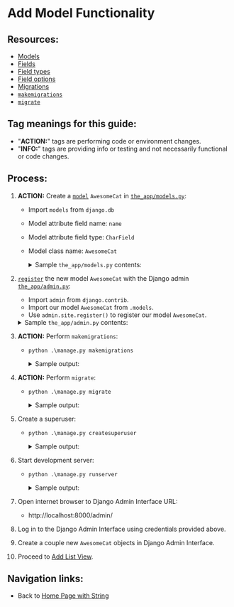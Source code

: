# Add Model Functionality

## Resources:
* [Models](https://docs.djangoproject.com/en/4.0/topics/db/models/)
* [Fields](https://docs.djangoproject.com/en/4.0/topics/db/models/#fields)
* [Field types](https://docs.djangoproject.com/en/4.0/ref/models/fields/#field-types)
* [Field options](https://docs.djangoproject.com/en/4.0/ref/models/fields/#field-options)
* [Migrations](https://docs.djangoproject.com/en/4.0/topics/migrations/#module-django.db.migrations)
* [`makemigrations`](https://docs.djangoproject.com/en/4.1/ref/django-admin/#makemigrations)
* [`migrate`](https://docs.djangoproject.com/en/4.1/ref/django-admin/#migrate)

## Tag meanings for this guide:
* "**ACTION:**" tags are performing code or environment changes.
* "**INFO:**" tags are providing info or testing and not necessarily functional or code changes.

## Process:
1. **ACTION:** Create a [`model`](https://docs.djangoproject.com/en/4.0/topics/db/models/) `AwesomeCat` in [`the_app/models.py`](../the_app/models.py):
    * Import `models` from `django.db`
    * Model attribute field name: `name`
    * Model attribute field type: `CharField`
    * Model class name: `AwesomeCat`
        <details>
        <summary>Sample <code>the_app/models.py</code> contents:</summary>

            from django.db import models

            class AwesomeCat(models.Model):
                name = models.CharField(max_length=50)
        </details>

1. [`register`](https://docs.djangoproject.com/en/4.1/ref/contrib/admin/#modeladmin-objects) the new model `AwesomeCat` with the Django admin [`the_app/admin.py`](../the_app/admin.py):
    * Import `admin` from `django.contrib`.
    * Import our model `AwesomeCat` from `.models`.
    * Use `admin.site.register()` to register our model `AwesomeCat`.
    <details>
    <summary>Sample <code>the_app/admin.py</code> contents:</summary>

        from django.contrib import admin

        from .models import AwesomeCat

        admin.site.register(AwesomeCat)
    </details>

1. **ACTION:** Perform `makemigrations`:
    * `python .\manage.py makemigrations`
        <details>
        <summary>Sample output:</summary>

            PS C:\Users\Bruce\Programming\examples\django\list_view_with_home> python .\manage.py makemigrations
            Migrations for 'the_app':
            the_app\migrations\0001_initial.py
                - Create model AwesomeCat
            PS C:\Users\Bruce\Programming\examples\django\list_view_with_home>
        </details>

1. **ACTION:** Perform `migrate`:
    * `python .\manage.py migrate`
        <details>
        <summary>Sample output:</summary>

            PS C:\Users\Bruce\Programming\examples\django\list_view_with_home> python .\manage.py migrate
            Operations to perform:
              Apply all migrations: admin, auth, contenttypes, sessions, the_app
            Running migrations:
              Applying contenttypes.0001_initial... OK
              Applying auth.0001_initial... OK
              Applying admin.0001_initial... OK
              Applying admin.0002_logentry_remove_auto_add... OK
              Applying admin.0003_logentry_add_action_flag_choices... OK
              Applying contenttypes.0002_remove_content_type_name... OK
              Applying auth.0002_alter_permission_name_max_length... OK
              Applying auth.0003_alter_user_email_max_length... OK
              Applying auth.0004_alter_user_username_opts... OK
              Applying auth.0005_alter_user_last_login_null... OK
              Applying auth.0006_require_contenttypes_0002... OK
              Applying auth.0007_alter_validators_add_error_messages... OK
              Applying auth.0008_alter_user_username_max_length... OK
              Applying auth.0009_alter_user_last_name_max_length... OK
              Applying auth.0010_alter_group_name_max_length... OK
              Applying auth.0011_update_proxy_permissions... OK
              Applying auth.0012_alter_user_first_name_max_length... OK
              Applying sessions.0001_initial... OK
              Applying the_app.0001_initial... OK
            PS C:\Users\Bruce\Programming\examples\django\list_view_with_home>
        </details>

1. Create a superuser:
    * `python .\manage.py createsuperuser`
        <details>
        <summary>Sample output:</summary>

            PS C:\Users\Bruce\Programming\examples\django\list_view_with_home> python .\manage.py createsuperuser
            Username (leave blank to use 'bruce'): admin
            Email address: admin@email.app
            Password:
            Password (again):
            This password is too common.
            Bypass password validation and create user anyway? [y/N]: y
            Superuser created successfully.
            PS C:\Users\Bruce\Programming\examples\django\list_view_with_home>
        </details>

1. Start development server:
    * `python .\manage.py runserver`
        <details>
        <summary>Sample output:</summary>

            PS C:\Users\Bruce\Programming\examples\django\list_view_with_home> python .\manage.py runserver
            Watching for file changes with StatReloader
            Performing system checks...

            System check identified no issues (0 silenced).
            September 03, 2022 - 17:46:49
            Django version 4.0, using settings 'the_project.settings'
            Starting development server at http://127.0.0.1:8000/
            Quit the server with CTRL-BREAK.
        </details>

1. Open internet browser to Django Admin Interface URL:
    * http://localhost:8000/admin/

1. Log in to the Django Admin Interface using credentials provided above.

1. Create a couple new `AwesomeCat` objects in Django Admin Interface.

1. Proceed to [Add List View](./04_add_list_view.md).

## Navigation links:
* Back to [Home Page with String](./02_home_page_with_string.md)